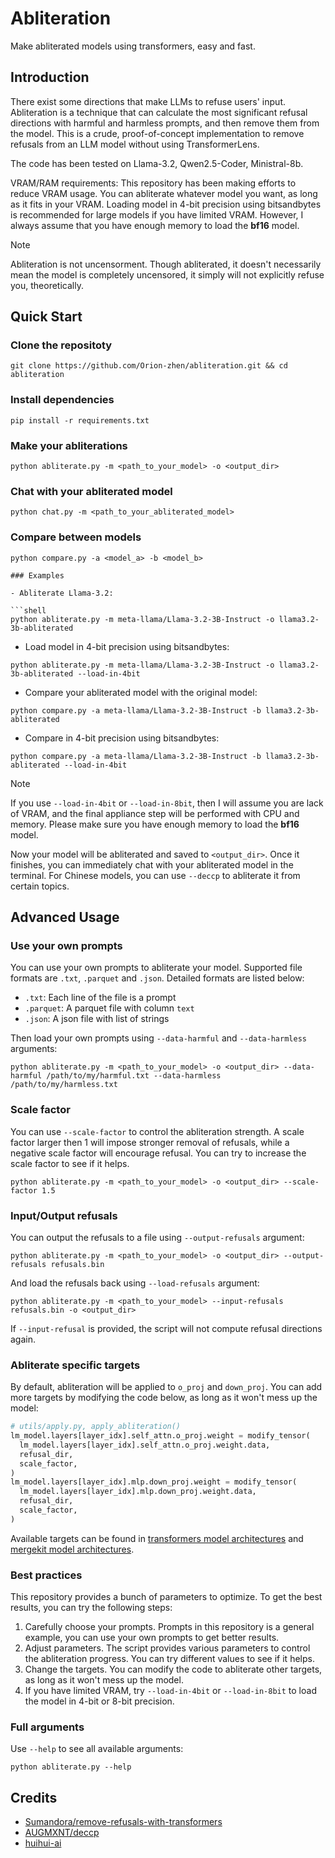 # Abliteration

Make abliterated models using transformers, easy and fast.

## Introduction

There exist some directions that make LLMs to refuse users' input. Abliteration is a technique that can calculate the most significant refusal directions with harmful and harmless prompts, and then remove them from the model. This is a crude, proof-of-concept implementation to remove refusals from an LLM model without using TransformerLens.

The code has been tested on Llama-3.2, Qwen2.5-Coder, Ministral-8b.

VRAM/RAM requirements: This repository has been making efforts to reduce VRAM usage. You can abliterate whatever model you want, as long as it fits in your VRAM. Loading model in 4-bit precision using bitsandbytes is recommended for large models if you have limited VRAM. However, I always assume that you have enough memory to load the **bf16** model.

> [!NOTE]
> Abliteration is not uncensorment. Though abliterated, it doesn't necessarily mean the model is completely uncensored, it simply will not explicitly refuse you, theoretically.

## Quick Start

### Clone the repositoty

```shell
git clone https://github.com/Orion-zhen/abliteration.git && cd abliteration
```

### Install dependencies

```shell
pip install -r requirements.txt
```

### Make your abliterations

```shell
python abliterate.py -m <path_to_your_model> -o <output_dir>
```

### Chat with your abliterated model

```shell
python chat.py -m <path_to_your_abliterated_model>
```

### Compare between models

```shell
python compare.py -a <model_a> -b <model_b>

### Examples

- Abliterate Llama-3.2:

```shell
python abliterate.py -m meta-llama/Llama-3.2-3B-Instruct -o llama3.2-3b-abliterated
```

- Load model in 4-bit precision using bitsandbytes:

```shell
python abliterate.py -m meta-llama/Llama-3.2-3B-Instruct -o llama3.2-3b-abliterated --load-in-4bit
```

- Compare your abliterated model with the original model:

```shell
python compare.py -a meta-llama/Llama-3.2-3B-Instruct -b llama3.2-3b-abliterated
```

- Compare in 4-bit precision using bitsandbytes:

```shell
python compare.py -a meta-llama/Llama-3.2-3B-Instruct -b llama3.2-3b-abliterated --load-in-4bit
```

> [!NOTE]
> If you use `--load-in-4bit` or `--load-in-8bit`, then I will assume you are lack of VRAM, and the final appliance step will be performed with CPU and memory. Please make sure you have enough memory to load the **bf16** model.

Now your model will be abliterated and saved to `<output_dir>`. Once it finishes, you can immediately chat with your abliterated model in the terminal. For Chinese models, you can use `--deccp` to abliterate it from certain topics.

## Advanced Usage

### Use your own prompts

You can use your own prompts to abliterate your model. Supported file formats are `.txt`, `.parquet` and `.json`. Detailed formats are listed below:

- `.txt`: Each line of the file is a prompt
- `.parquet`: A parquet file with column `text`
- `.json`: A json file with list of strings

Then load your own prompts using `--data-harmful` and `--data-harmless` arguments:

```shell
python abliterate.py -m <path_to_your_model> -o <output_dir> --data-harmful /path/to/my/harmful.txt --data-harmless /path/to/my/harmless.txt
```

### Scale factor

You can use `--scale-factor` to control the abliteration strength. A scale factor larger then 1 will impose stronger removal of refusals, while a negative scale factor will encourage refusal. You can try to increase the scale factor to see if it helps.

```shell
python abliterate.py -m <path_to_your_model> -o <output_dir> --scale-factor 1.5
```

### Input/Output refusals

You can output the refusals to a file using `--output-refusals` argument:

```shell
python abliterate.py -m <path_to_your_model> -o <output_dir> --output-refusals refusals.bin
```

And load the refusals back using `--load-refusals` argument:

```shell
python abliterate.py -m <path_to_your_model> --input-refusals refusals.bin -o <output_dir>
```

If `--input-refusal` is provided, the script will not compute refusal directions again.

### Abliterate specific targets

By default, abliteration will be applied to `o_proj` and `down_proj`. You can add more targets by modifying the code below, as long as it won't mess up the model:

```python
# utils/apply.py, apply_abliteration()
lm_model.layers[layer_idx].self_attn.o_proj.weight = modify_tensor(
  lm_model.layers[layer_idx].self_attn.o_proj.weight.data,
  refusal_dir,
  scale_factor,
)
lm_model.layers[layer_idx].mlp.down_proj.weight = modify_tensor(
  lm_model.layers[layer_idx].mlp.down_proj.weight.data,
  refusal_dir,
  scale_factor,
)
```

Available targets can be found in [transformers model architectures](https://github.com/huggingface/transformers/tree/main/src/transformers/models) and [mergekit model architectures](https://github.com/arcee-ai/mergekit/tree/main/mergekit/_data/architectures).

### Best practices

This repository provides a bunch of parameters to optimize. To get the best results, you can try the following steps:

1. Carefully choose your prompts. Prompts in this repository is a general example, you can use your own prompts to get better results.
2. Adjust parameters. The script provides various parameters to control the abliteration progress. You can try different values to see if it helps.
3. Change the targets. You can modify the code to abliterate other targets, as long as it won't mess up the model.
4. If you have limited VRAM, try `--load-in-4bit` or `--load-in-8bit` to load the model in 4-bit or 8-bit precision.

### Full arguments

Use `--help` to see all available arguments:

```shell
python abliterate.py --help
```

## Credits

- [Sumandora/remove-refusals-with-transformers](https://github.com/Sumandora/remove-refusals-with-transformers)
- [AUGMXNT/deccp](https://github.com/AUGMXNT/deccp)
- [huihui-ai](https://huggingface.co/huihui-ai)
